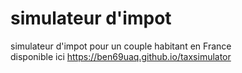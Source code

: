 # simulateur d'impot

simulateur d'impot pour un couple habitant en France  
disponible ici https://ben69uaq.github.io/taxsimulator

